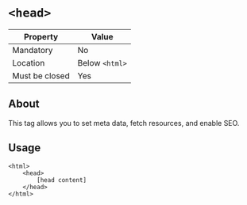 # `<head>`

| Property | Value |
| -------- | ----- |
| Mandatory | No |
| Location | Below `<html>` |
| Must be closed | Yes |

## About
This tag allows you to set meta data, fetch resources, and enable SEO.

## Usage
```
<html>
    <head>
        [head content]
    </head>
</html>
```